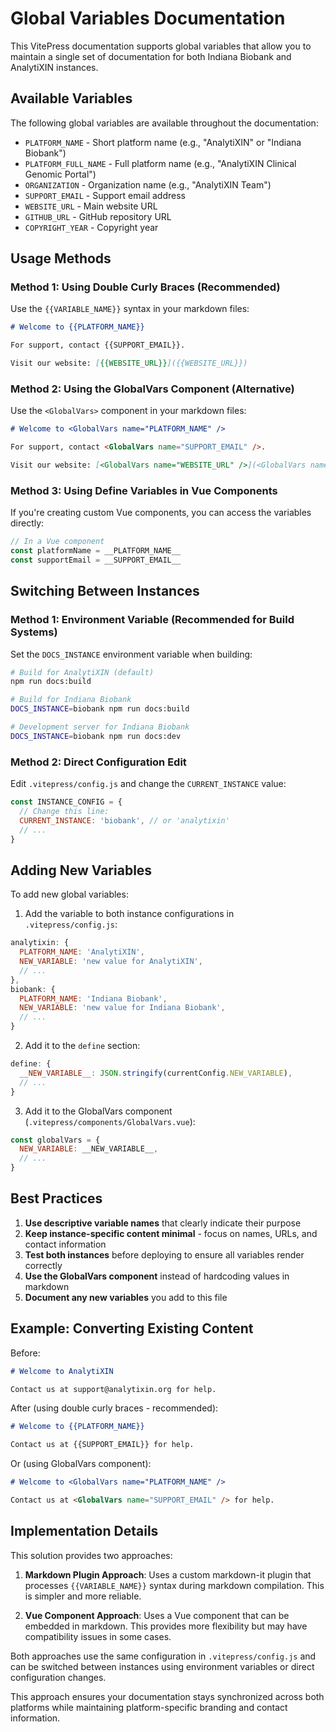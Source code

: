 # Global Variables Documentation

This VitePress documentation supports global variables that allow you to maintain a single set of documentation for both Indiana Biobank and AnalytiXIN instances.

## Available Variables

The following global variables are available throughout the documentation:

- `PLATFORM_NAME` - Short platform name (e.g., "AnalytiXIN" or "Indiana Biobank")
- `PLATFORM_FULL_NAME` - Full platform name (e.g., "AnalytiXIN Clinical Genomic Portal")
- `ORGANIZATION` - Organization name (e.g., "AnalytiXIN Team")
- `SUPPORT_EMAIL` - Support email address
- `WEBSITE_URL` - Main website URL
- `GITHUB_URL` - GitHub repository URL
- `COPYRIGHT_YEAR` - Copyright year

## Usage Methods

### Method 1: Using Double Curly Braces (Recommended)

Use the `{{VARIABLE_NAME}}` syntax in your markdown files:

```markdown
# Welcome to {{PLATFORM_NAME}}

For support, contact {{SUPPORT_EMAIL}}.

Visit our website: [{{WEBSITE_URL}}]({{WEBSITE_URL}})
```

### Method 2: Using the GlobalVars Component (Alternative)

Use the `<GlobalVars>` component in your markdown files:

```markdown
# Welcome to <GlobalVars name="PLATFORM_NAME" />

For support, contact <GlobalVars name="SUPPORT_EMAIL" />.

Visit our website: [<GlobalVars name="WEBSITE_URL" />](<GlobalVars name="WEBSITE_URL" />)
```

### Method 3: Using Define Variables in Vue Components

If you're creating custom Vue components, you can access the variables directly:

```javascript
// In a Vue component
const platformName = __PLATFORM_NAME__
const supportEmail = __SUPPORT_EMAIL__
```

## Switching Between Instances

### Method 1: Environment Variable (Recommended for Build Systems)

Set the `DOCS_INSTANCE` environment variable when building:

```bash
# Build for AnalytiXIN (default)
npm run docs:build

# Build for Indiana Biobank
DOCS_INSTANCE=biobank npm run docs:build

# Development server for Indiana Biobank
DOCS_INSTANCE=biobank npm run docs:dev
```

### Method 2: Direct Configuration Edit

Edit `.vitepress/config.js` and change the `CURRENT_INSTANCE` value:

```javascript
const INSTANCE_CONFIG = {
  // Change this line:
  CURRENT_INSTANCE: 'biobank', // or 'analytixin'
  // ...
}
```

## Adding New Variables

To add new global variables:

1. Add the variable to both instance configurations in `.vitepress/config.js`:

```javascript
analytixin: {
  PLATFORM_NAME: 'AnalytiXIN',
  NEW_VARIABLE: 'new value for AnalytiXIN',
  // ...
},
biobank: {
  PLATFORM_NAME: 'Indiana Biobank',
  NEW_VARIABLE: 'new value for Indiana Biobank',
  // ...
}
```

2. Add it to the `define` section:

```javascript
define: {
  __NEW_VARIABLE__: JSON.stringify(currentConfig.NEW_VARIABLE),
  // ...
}
```

3. Add it to the GlobalVars component (`.vitepress/components/GlobalVars.vue`):

```javascript
const globalVars = {
  NEW_VARIABLE: __NEW_VARIABLE__,
  // ...
}
```

## Best Practices

1. **Use descriptive variable names** that clearly indicate their purpose
2. **Keep instance-specific content minimal** - focus on names, URLs, and contact information
3. **Test both instances** before deploying to ensure all variables render correctly
4. **Use the GlobalVars component** instead of hardcoding values in markdown
5. **Document any new variables** you add to this file

## Example: Converting Existing Content

Before:
```markdown
# Welcome to AnalytiXIN

Contact us at support@analytixin.org for help.
```

After (using double curly braces - recommended):
```markdown
# Welcome to {{PLATFORM_NAME}}

Contact us at {{SUPPORT_EMAIL}} for help.
```

Or (using GlobalVars component):
```markdown
# Welcome to <GlobalVars name="PLATFORM_NAME" />

Contact us at <GlobalVars name="SUPPORT_EMAIL" /> for help.
```

## Implementation Details

This solution provides two approaches:

1. **Markdown Plugin Approach**: Uses a custom markdown-it plugin that processes `{{VARIABLE_NAME}}` syntax during markdown compilation. This is simpler and more reliable.

2. **Vue Component Approach**: Uses a Vue component that can be embedded in markdown. This provides more flexibility but may have compatibility issues in some cases.

Both approaches use the same configuration in `.vitepress/config.js` and can be switched between instances using environment variables or direct configuration changes.

This approach ensures your documentation stays synchronized across both platforms while maintaining platform-specific branding and contact information.
